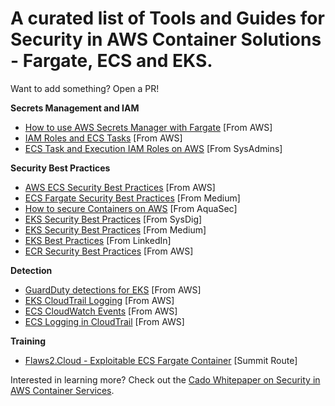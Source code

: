# A curated list of Tools and Guides for Security in AWS Container Solutions - Fargate, ECS and EKS.

Want to add something? Open a PR!

**Secrets Management and IAM**
- [How to use AWS Secrets Manager with Fargate](https://awscloudsecvirtualevent.com/workshops/module4/fargate/) [From AWS]
- [IAM Roles and ECS Tasks](https://docs.aws.amazon.com/AmazonECS/latest/developerguide/task-iam-roles.html) [From AWS]
- [ECS Task and Execution IAM Roles on AWS](https://sysadmins.co.za/difference-with-ecs-task-and-execution-iam-roles-on-aws/) [From SysAdmins]

**Security Best Practices**
- [AWS ECS Security Best Practices](https://docs.aws.amazon.com/AmazonECS/latest/bestpracticesguide/security.html) [From AWS]
- [ECS Fargate Security Best Practices](https://medium.com/@cloud_tips/ecs-fargate-security-best-practices-1c67a07d1fa9) [From Medium]
- [How to secure Containers on AWS](https://www.aquasec.com/cloud-native-academy/container-platforms/aws-containers-the-basics-and-how-to-secure-containers-on-amazon/) [From AquaSec]
- [EKS Security Best Practices](https://sysdig.com/learn-cloud-native/kubernetes-security/eks-security-best-practices-checklist/) [From SysDig]
- [EKS Security Best Practices](https://medium.com/@cloud_tips/eks-security-best-practices-a46c4b951cfb) [From Medium]
- [EKS Best Practices](https://www.linkedin.com/pulse/end-security-best-practices-configurations-aws-eks-elastic-singh/) [From LinkedIn]
- [ECR Security Best Practices](https://d2908q01vomqb2.cloudfront.net/fe2ef495a1152561572949784c16bf23abb28057/2020/08/21/C3-ECR-Security-Best-Practices_072020_v3-no-notes.pdf) [From AWS]

**Detection**
- [GuardDuty detections for EKS](https://docs.aws.amazon.com/guardduty/latest/ug/guardduty_finding-types-kubernetes.html) [From AWS]
- [EKS CloudTrail Logging](https://aws.github.io/aws-eks-best-practices/security/docs/detective/) [From AWS]
- [ECS CloudWatch Events](https://docs.aws.amazon.com/AmazonECS/latest/developerguide/ecs_cwe_events.html) [From AWS]
- [ECS Logging in CloudTrail](https://docs.aws.amazon.com/AmazonECS/latest/developerguide/logging-using-cloudtrail.html) [From AWS]

**Training**
- [Flaws2.Cloud - Exploitable ECS Fargate Container](http://flaws2.cloud/) [Summit Route]



Interested in learning more? Check out the [Cado Whitepaper on Security in AWS Container Services](https://www.cadosecurity.com/resources/).

